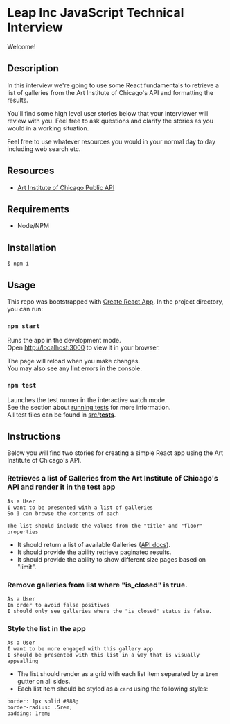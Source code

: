 # Leap Inc JavaScript Technical Interview
Welcome!

## Description
In this interview we're going to use some React fundamentals to retrieve a list of galleries from the Art Institute of Chicago's API and formatting the results.

You'll find some high level user stories below that your interviewer will review with you. Feel free to ask questions and clarify the stories as you would in a working situation.

Feel free to use whatever resources you would in your normal day to day including web search etc.

## Resources

* [Art Institute of Chicago Public API](https://api.artic.edu/docs/)

## Requirements

* Node/NPM

## Installation

```
$ npm i
```

## Usage

This repo was bootstrapped with [Create React App](https://create-react-app.dev/). In the project directory, you can run:

### `npm start`

Runs the app in the development mode.\
Open [http://localhost:3000](http://localhost:3000) to view it in your browser.

The page will reload when you make changes.\
You may also see any lint errors in the console.

### `npm test`

Launches the test runner in the interactive watch mode.\
See the section about [running tests](https://facebook.github.io/create-react-app/docs/running-tests) for more information.\
All test files can be found in [src/__tests__]().

## Instructions

Below you will find two stories for creating a simple React app using the Art Institute of Chicago's API.

### Retrieves a list of Galleries from the Art Institute of Chicago's API and render it in the test app

```
As a User
I want to be presented with a list of galleries
So I can browse the contents of each

The list should include the values from the "title" and "floor" properties
```

* It should return a list of available Galleries ([API docs](https://api.artic.edu/docs/#galleries)).
* It should provide the ability retrieve paginated results.
* It should provide the ability to show different size pages based on "limit".

### Remove galleries from list where "is_closed" is true.

```
As a User
In order to avoid false positives
I should only see galleries where the "is_closed" status is false.
````

### Style the list in the app

```
As a User
I want to be more engaged with this gallery app
I should be presented with this list in a way that is visually appealling
```

* The list should render as a grid with each list item separated by a `1rem` gutter on all sides.
* Each list item should be styled as a `card` using the following styles:
```
border: 1px solid #888;
border-radius: .5rem;
padding: 1rem;
```
